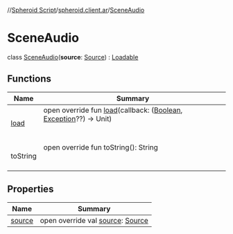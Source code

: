 //[Spheroid Script](../../index.md)/[spheroid.client.ar](../index.md)/[SceneAudio](index.md)



# SceneAudio  
 class [SceneAudio](index.md)(**source**: [Source](../../spheroid/-source/index.md)) : [Loadable](../../spheroid/-loadable/index.md)   


## Functions  
  
|  Name|  Summary| 
|---|---|
| [load](../../spheroid/-loadable/load.md)| open override fun [load](../../spheroid/-loadable/load.md)(callback: ([Boolean](../../spheroid/-boolean/index.md), [Exception](../../spheroid/-exception/index.md)??) -> Unit)  <br><br><br>
| toString| open override fun toString(): String  <br><br><br>


## Properties  
  
|  Name|  Summary| 
|---|---|
| [source](index.md#spheroid.client.ar/SceneAudio/source/#/PointingToDeclaration/)|  open override val [source](index.md#spheroid.client.ar/SceneAudio/source/#/PointingToDeclaration/): [Source](../../spheroid/-source/index.md)   <br>


